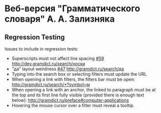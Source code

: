# Веб-версия "Грамматического словаря" А. А. Зализняка

## Regression Testing

Issues to include in regression tests:
* Superscripts must not affect line spacing [#59](https://github.com/morpher-ru/gramdict/issues/59) http://dev.gramdict.ru/search/носки
* "да" layout weirdness [#47](https://github.com/morpher-ru/gramdict/issues/47) http://gramdict.ru/search/да
* Typing into the search box or selecting filters must update the URL
* When opening a link with filters, the filters bar must be open: http://gramdict.ru/search/*?symbol=м
* When opening a link with an anchor, the linked to paragraph must be at the top and its first line fully visible (provided there is enough text below): http://gramdict.ru/preface#computer-applications
* Hovering the mouse cursor over a filter must reveal a tooltip.
